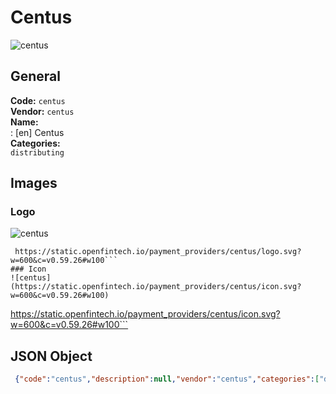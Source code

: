 # Centus 
![centus](https://static.openfintech.io/payment_providers/centus/logo.svg?w=600&c=v0.59.26#w100)  
## General 
**Code:** `centus`  
**Vendor:** `centus`  
**Name:**  
:	[en] Centus  
**Categories:**  
`distributing`  
## Images 
### Logo 
![centus](https://static.openfintech.io/payment_providers/centus/logo.svg?w=600&c=v0.59.26#w100)  
```
 https://static.openfintech.io/payment_providers/centus/logo.svg?w=600&c=v0.59.26#w100```  
### Icon 
![centus](https://static.openfintech.io/payment_providers/centus/icon.svg?w=600&c=v0.59.26#w100)  
```
 https://static.openfintech.io/payment_providers/centus/icon.svg?w=600&c=v0.59.26#w100```  
## JSON Object 
```json
 {"code":"centus","description":null,"vendor":"centus","categories":["distributing"],"countries":null,"payment_method":null,"payout_method":null,"metadata":{"about_payments_code":"centus"},"name":{"en":"Centus"}}```  
